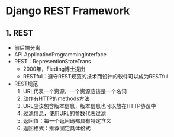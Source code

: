 # Django REST Framework
## 1. REST
- 前后端分离
- API  ApplicationProgrammingInterface
- REST：RepresentionStateTrans
    - 2000年，Fieding博士提出
    - RESTful：遵守REST规范的技术而设计的软件可以成为RESTful
- REST规范
    1. URL代表一个资源，一个资源应该是一个名词
    2. 动作有HTTP的methods方法
    3. URL应该包含版本信息，版本信息也可以放在HTTP协议中
    4. 过滤信息，使用URL的参数代表过滤
    5. 返回值：每一个返回码都具有特定含义
    6. 返回格式：推荐固定具体格式
